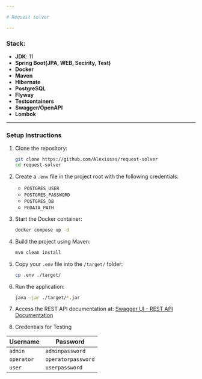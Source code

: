 ```yaml
---

# Request solver

---
```


### Stack:
- **JDK**: 11
- **Spring Boot(JPA, WEB, Secirity, Test)**
- **Docker**
- **Maven**
- **Hibernate**
- **PostgreSQL**
- **Flyway**
- **Testcontainers**
- **Swagger/OpenAPI**
- **Lombok**

---

### Setup Instructions

1. Clone the repository:
    ```bash
    git clone https://github.com/Alexiusss/request-solver
    cd request-solver
    ```

2. Create a `.env` file in the project root with the following credentials:
   - `POSTGRES_USER`
   - `POSTGRES_PASSWORD`
   - `POSTGRES_DB`
   - `PGDATA_PATH`

3. Start the Docker container:
    ```bash
    docker compose up -d
    ```

4. Build the project using Maven:
    ```bash
    mvn clean install
    ```

5. Copy your `.env` file into the `/target/` folder:
    ```bash
    cp .env ./target/
    ```

6. Run the application:
    ```bash
    java -jar ./target/*.jar
    ```

7. Access the REST API documentation at:
   [Swagger UI - REST API Documentation](http://localhost:8787/swagger-ui/index.html)


9. Credentials for Testing

| Username | Password |
|---|---|
| `admin` | `adminpassword` |
| `operator` | `operatorpassword` |
| `user` | `userpassword` |